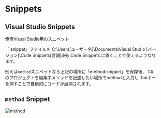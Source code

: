 ﻿# Snippets
## Visual Studio  Snippets
俺俺Visual Studio用のスニペット

「.snippet」ファイルを
C:\Users\[ユーザー名]\Documents\Visual Studio [バージョン]\Code Snippets\[言語]\My Code Snippets
に置くことで使えるようなります。

例えば`method`スニペットなら上記の場所に「method.snippet」を保存後、
C#のプロジェクトを編集中メソッドを記述したい場所でmethodと入力し
Tabキーを押すことで自動的にコードが展開されます。

## `method` Snippet
![method](https://i.imgur.com/BanxK9Q.gif)

